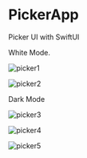 # PickerApp
Picker UI with SwiftUI

White Mode.

![picker1](https://user-images.githubusercontent.com/91268094/187841480-814651df-21c0-44f1-a2c9-5c787b56aef8.png)

![picker2](https://user-images.githubusercontent.com/91268094/187841652-cafeadac-ffb4-4455-a54d-48e5ae269968.png)

Dark Mode

![picker3](https://user-images.githubusercontent.com/91268094/187842246-8eb790f0-b639-466c-ade6-36b697aad026.png)

![picker4](https://user-images.githubusercontent.com/91268094/187842658-1160725f-eef8-40a9-bde3-3158be7d2150.png)

![picker5](https://user-images.githubusercontent.com/91268094/187843191-cdb6b849-1784-4e94-adae-45460b6724d0.png)



